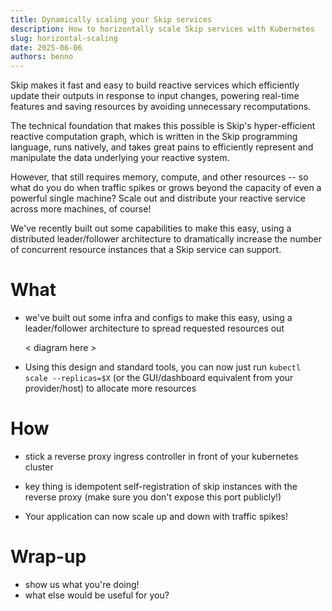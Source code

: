 ```yaml
---
title: Dynamically scaling your Skip services
description: How to horizontally scale Skip services with Kubernetes
slug: horizontal-scaling
date: 2025-06-06
authors: benno
---
```


Skip makes it fast and easy to build reactive services which efficiently update
their outputs in response to input changes, powering real-time features and
saving resources by avoiding unnecessary recomputations.

The technical foundation that makes this possible is Skip's hyper-efficient
reactive computation graph, which is written in the Skip programming language,
runs natively, and takes great pains to efficiently represent and manipulate
the data underlying your reactive system.

However, that still requires memory, compute, and other resources -- so what do
you do when traffic spikes or grows beyond the capacity of even a powerful
single machine? Scale out and distribute your reactive service across more
machines, of course!

<!--truncate-->

We've recently built out some capabilities to make this easy, using a
distributed leader/follower architecture to dramatically increase the number of
concurrent resource instances that a Skip service can support.

# What

- we've built out some infra and configs to make this easy, using a
  leader/follower architecture to spread requested resources out 
  
  < diagram here >
  
- Using this design and standard tools, you can now just run `kubectl scale
  --replicas=$X` (or the GUI/dashboard equivalent from your provider/host) to
  allocate more resources
  
# How

- stick a reverse proxy ingress controller in front of your kubernetes cluster

- key thing is idempotent self-registration of skip instances with the reverse
  proxy (make sure you don't expose this port publicly!)

- Your application can now scale up and down with traffic spikes!


# Wrap-up

 - show us what you're doing!
 - what else would be useful for you?

